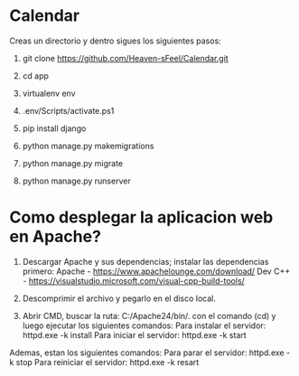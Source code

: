 # Calendar

Creas un directorio y dentro sigues los siguientes pasos:

1. git clone https://github.com/Heaven-sFeel/Calendar.git

2. cd app

3. virtualenv env

4. .env/Scripts/activate.ps1

5. pip install django

6. python manage.py makemigrations

7. python manage.py migrate

8. python manage.py runserver

# Como desplegar la aplicacion web en Apache?

1. Descargar Apache y sus dependencias; instalar las dependencias primero: 
Apache - https://www.apachelounge.com/download/
Dev C++ - https://visualstudio.microsoft.com/visual-cpp-build-tools/

2. Descomprimir el archivo y pegarlo en el disco local.

3. Abrir CMD, buscar la ruta: C:/Apache24/bin/. con el comando (cd) y luego ejecutar los siguientes comandos:
Para instalar el servidor: httpd.exe -k install
Para iniciar el servidor: httpd.exe -k start

Ademas, estan los siguientes comandos:
Para parar el servidor: httpd.exe -k stop
Para reiniciar el servidor: httpd.exe -k resart
